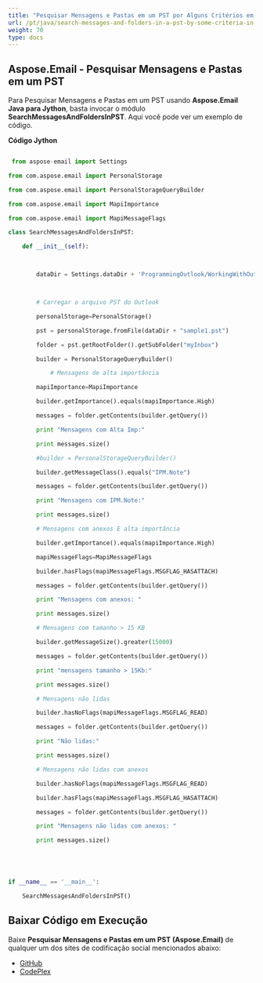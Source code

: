 ```yaml
---
title: "Pesquisar Mensagens e Pastas em um PST por Alguns Critérios em Jython"
url: /pt/java/search-messages-and-folders-in-a-pst-by-some-criteria-in-jython/
weight: 70
type: docs
---
```


## **Aspose.Email - Pesquisar Mensagens e Pastas em um PST**
Para Pesquisar Mensagens e Pastas em um PST usando **Aspose.Email Java para Jython**, basta invocar o módulo **SearchMessagesAndFoldersInPST**. Aqui você pode ver um exemplo de código.

**Código Jython**

```python

 from aspose-email import Settings

from com.aspose.email import PersonalStorage

from com.aspose.email import PersonalStorageQueryBuilder

from com.aspose.email import MapiImportance

from com.aspose.email import MapiMessageFlags

class SearchMessagesAndFoldersInPST:

    def __init__(self):



        dataDir = Settings.dataDir + 'ProgrammingOutlook/WorkingWithOutlookPersonalStorage/SearchMessagesAndFoldersInPST/'



        # Carregar o arquivo PST do Outlook

        personalStorage=PersonalStorage()

        pst = personalStorage.fromFile(dataDir + "sample1.pst")

        folder = pst.getRootFolder().getSubFolder("myInbox")

        builder = PersonalStorageQueryBuilder()

            # Mensagens de alta importância

        mapiImportance=MapiImportance

        builder.getImportance().equals(mapiImportance.High)

        messages = folder.getContents(builder.getQuery())

        print "Mensagens com Alta Imp:" 

        print messages.size()

        #builder = PersonalStorageQueryBuilder()

        builder.getMessageClass().equals("IPM.Note")

        messages = folder.getContents(builder.getQuery())

        print "Mensagens com IPM.Note:" 

        print messages.size()

        # Mensagens com anexos E alta importância

        builder.getImportance().equals(mapiImportance.High)

        mapiMessageFlags=MapiMessageFlags

        builder.hasFlags(mapiMessageFlags.MSGFLAG_HASATTACH)

        messages = folder.getContents(builder.getQuery())

        print "Mensagens com anexos: " 

        print messages.size()

        # Mensagens com tamanho > 15 KB

        builder.getMessageSize().greater(15000)

        messages = folder.getContents(builder.getQuery())

        print "mensagens tamanho > 15Kb:" 

        print messages.size()

        # Mensagens não lidas

        builder.hasNoFlags(mapiMessageFlags.MSGFLAG_READ)

        messages = folder.getContents(builder.getQuery())

        print "Não lidas:" 

        print messages.size()

        # Mensagens não lidas com anexos

        builder.hasNoFlags(mapiMessageFlags.MSGFLAG_READ)

        builder.hasFlags(mapiMessageFlags.MSGFLAG_HASATTACH)

        messages = folder.getContents(builder.getQuery())

        print "Mensagens não lidas com anexos: " 

        print messages.size()





if __name__ == '__main__':        

    SearchMessagesAndFoldersInPST()

```
## **Baixar Código em Execução**
Baixe **Pesquisar Mensagens e Pastas em um PST (Aspose.Email)** de qualquer um dos sites de codificação social mencionados abaixo:

- [GitHub](https://github.com/aspose-email/Aspose.Email-for-Java/releases/tag/Aspose.Email_Java_for_Jython-v1.0)
- [CodePlex](https://asposeemailjavajython.codeplex.com/releases/view/620655)